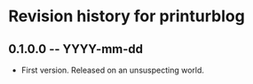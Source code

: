 # Revision history for printurblog

## 0.1.0.0 -- YYYY-mm-dd

* First version. Released on an unsuspecting world.

